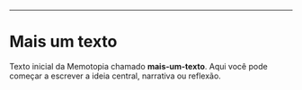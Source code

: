 ---
# Mais um texto

Texto inicial da Memotopia chamado **mais-um-texto**.
Aqui você pode começar a escrever a ideia central, narrativa ou reflexão.
